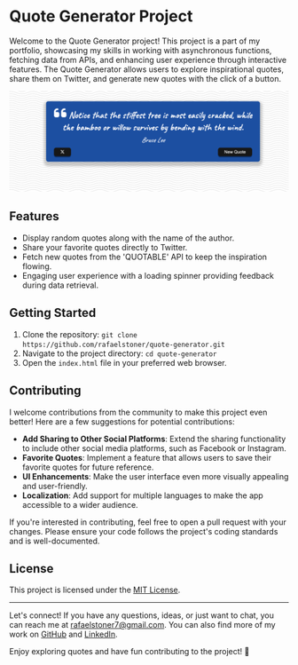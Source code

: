 # Quote Generator Project

<!-- [![GitHub license](https://img.shields.io/github/license/rafaelstoner/quote-generator)](https://github.com/rafaelstoner/quote-generator/blob/main/LICENSE)
[![GitHub stars](https://img.shields.io/github/stars/rafaelstoner/quote-generator)](https://github.com/rafaelstoner/quote-generator/stargazers) -->

Welcome to the Quote Generator project! This project is a part of my portfolio, showcasing my skills in working with asynchronous functions, fetching data from APIs, and enhancing user experience through interactive features. The Quote Generator allows users to explore inspirational quotes, share them on Twitter, and generate new quotes with the click of a button.

![Quote Generator Preview](images/quote-generator-preview.png)

## Features

- Display random quotes along with the name of the author.
- Share your favorite quotes directly to Twitter.
- Fetch new quotes from the 'QUOTABLE' API to keep the inspiration flowing.
- Engaging user experience with a loading spinner providing feedback during data retrieval.

## Getting Started

1. Clone the repository: `git clone https://github.com/rafaelstoner/quote-generator.git`
2. Navigate to the project directory: `cd quote-generator`
3. Open the `index.html` file in your preferred web browser.

## Contributing

I welcome contributions from the community to make this project even better! Here are a few suggestions for potential contributions:

- **Add Sharing to Other Social Platforms**: Extend the sharing functionality to include other social media platforms, such as Facebook or Instagram.
- **Favorite Quotes**: Implement a feature that allows users to save their favorite quotes for future reference.
- **UI Enhancements**: Make the user interface even more visually appealing and user-friendly.
- **Localization**: Add support for multiple languages to make the app accessible to a wider audience.

If you're interested in contributing, feel free to open a pull request with your changes. Please ensure your code follows the project's coding standards and is well-documented.

## License

This project is licensed under the [MIT License](LICENSE.txt).

---

Let's connect! If you have any questions, ideas, or just want to chat, you can reach me at [rafaelstoner7@gmail.com](mailto:rafaelstoner7@gmail.com). You can also find more of my work on [GitHub](https://github.com/rafaelstoner) and [LinkedIn](https://www.linkedin.com/in/rafaelstoner/).

Enjoy exploring quotes and have fun contributing to the project! 🚀
